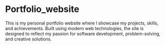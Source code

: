 # Portfolio_website
This is my personal portfolio website where I showcase my projects, skills, and achievements. Built using modern web technologies, the site is designed to reflect my passion for software development, problem-solving, and creative solutions.
